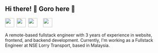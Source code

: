 ## Hi there! 👋 Goro here 🚀

[<img src="https://encrypted-tbn0.gstatic.com/images?q=tbn:ANd9GcQJPlfQUyU28M1js62gBXu0--tyKFxsptzGFKEwFuqw4NJW6CcMgwB7jJabTYrdaeyoWbg&usqp=CAU" height="30">](https://linktr.ee/gorogagah)&nbsp;
[<img src="https://i.imgur.com/PxPbQO8.png" height="30">](https://medium.com/@gorogagah)&nbsp;
[<img src="https://cdn.freebiesupply.com/logos/large/2x/linkedin-icon-logo-png-transparent.png" height="30">](#)&nbsp;&nbsp;&nbsp;&nbsp;
[<img src="https://cdn.onlinewebfonts.com/svg/img_23554.png" height="30">](#)

A remote-based fullstack engineer with 3 years of experience in website, frontend, and backend development. Currently, I'm working as a Fullstack Engineer at NSE Lorry Transport, based in Malaysia.  

<!--
Here are some ideas to get you started:

- 🔭 I’m currently working on ...
- 🌱 I’m currently learning ...
- 👯 I’m looking to collaborate on ...
- 🤔 I’m looking for help with ...
- 💬 Ask me about ...
- 📫 How to reach me: ...
- 😄 Pronouns: ...
- ⚡ Fun fact: ...
-->
